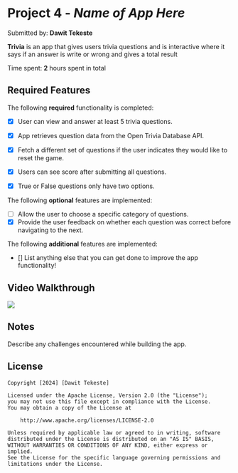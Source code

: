 # Project 4 - *Name of App Here*

Submitted by: **Dawit Tekeste**

**Trivia** is an app that gives users trivia questions and is interactive where it says if an answer is write or wrong and gives a total result 

Time spent: **2** hours spent in total

## Required Features

The following **required** functionality is completed:

- [x] User can view and answer at least 5 trivia questions.
- [x] App retrieves question data from the Open Trivia Database API.
- [x] Fetch a different set of questions if the user indicates they would like to reset the game.
- [x] Users can see score after submitting all questions.
- [x] True or False questions only have two options.


The following **optional** features are implemented:

  
- [ ] Allow the user to choose a specific category of questions.
- [x] Provide the user feedback on whether each question was correct before navigating to the next.

The following **additional** features are implemented:

- [] List anything else that you can get done to improve the app functionality!

## Video Walkthrough

<div>
    <a href="https://www.loom.com/share/5c04897a692a4ed9ab548508c4da12cb">
      <img style="max-width:300px;" src="https://cdn.loom.com/sessions/thumbnails/5c04897a692a4ed9ab548508c4da12cb-with-play.gif">
    </a>
  </div>

## Notes

Describe any challenges encountered while building the app.

## License

    Copyright [2024] [Dawit Tekeste]

    Licensed under the Apache License, Version 2.0 (the "License");
    you may not use this file except in compliance with the License.
    You may obtain a copy of the License at

        http://www.apache.org/licenses/LICENSE-2.0

    Unless required by applicable law or agreed to in writing, software
    distributed under the License is distributed on an "AS IS" BASIS,
    WITHOUT WARRANTIES OR CONDITIONS OF ANY KIND, either express or implied.
    See the License for the specific language governing permissions and
    limitations under the License.